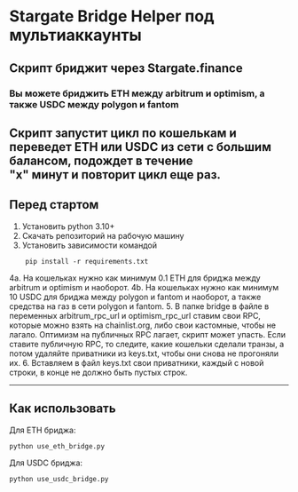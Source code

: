 # Stargate Bridge Helper под мультиаккаунты
## Скрипт бриджит через Stargate.finance

### Вы можете бриджить ETH между arbitrum и optimism, а также USDC между polygon и fantom 

Скрипт запустит цикл по кошелькам и переведет ETH или USDC из сети с большим балансом, подождет в течение   
"х" минут и повторит цикл еще раз.
---
## Перед стартом ##

1. Установить python 3.10+
2. Скачать репозиторий на рабочую машину
3. Установить зависимости командой
```commandline
    pip install -r requirements.txt
```

4a. На кошельках нужно как минимум 0.1 ETH для бриджа между arbitrum и optimism и наоборот.
4b. На кошельках нужно как минимум 10 USDC для бриджа между polygon и fantom и наоборот, а также средства на газ в сети polygon и fantom.
5. В папке bridge в файле в переменных arbitrum_rpc_url и optimism_rpc_url ставим свои RPC, которые можно взять на chainlist.org, либо свои кастомные,
чтобы не лагало. Оптимизм на публичных RPC лагает, скрипт может упасть. Если ставите публичную RPC, то следите, какие кошельки сделали транзы, а потом
удаляйте приватники из keys.txt, чтобы они снова не прогоняли их.
6. Вставляем в файл keys.txt свои приватники, каждый с новой строки, в конце не должно быть пустых строк.

---
## Как использовать ##

Для ETH бриджа:

  ```
  python use_eth_bridge.py
  ```


Для USDC бриджа:

  ```
  python use_usdc_bridge.py
  ```
